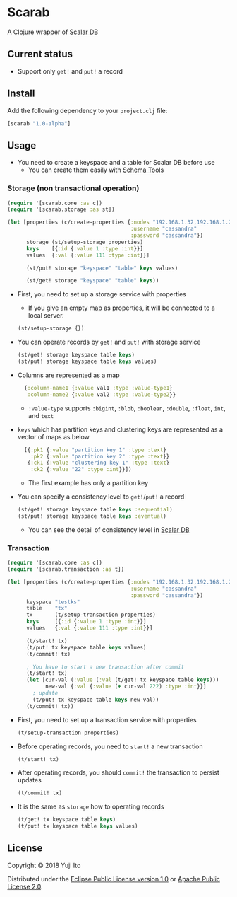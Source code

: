 # Scarab

A Clojure wrapper of [Scalar DB](https://github.com/scalar-labs/scalardb)

## Current status
- Support only `get!` and `put!` a record

## Install

Add the following dependency to your `project.clj` file:
```clojure
[scarab "1.0-alpha"]
```

## Usage

- You need to create a keyspace and a table for Scalar DB before use
  - You can create them easily with [Schema Tools](https://github.com/scalar-labs/scalardb/tree/master/tools/schema)

### Storage (non transactional operation)

```clojure
(require '[scarab.core :as c])
(require '[scarab.storage :as st])

(let [properties (c/create-properties {:nodes "192.168.1.32,192.168.1.23"
                                       :username "cassandra"
                                       :password "cassandra"})
      storage (st/setup-storage properties)
      keys    [{:id {:value 1 :type :int}}]
      values  {:val {:value 111 :type :int}}]

      (st/put! storage "keyspace" "table" keys values)

      (st/get! storage "keyspace" "table" keys))
```

- First, you need to set up a storage service with properties
  - If you give an empty map as properties, it will be connected to a local server.
  ```clojure
  (st/setup-storage {})
  ```

- You can operate records by `get!` and `put!` with storage service
  ```clojure
  (st/get! storage keyspace table keys)
  (st/put! storage keyspace table keys values)
  ```

- Columns are represented as a map
  ```clojure
    {:column-name1 {:value val1 :type :value-type1}
     :column-name2 {:value val2 :type :value-type2}}
  ```
  - `:value-type` supports `:bigint`, `:blob`, `:boolean`, `:double`, `:float`, `int`, and `text`

- `keys` which has partition keys and clustering keys are represented as a vector of maps as below
  ```clojure
    [{:pk1 {:value "partition key 1" :type :text}
      :pk2 {:value "partition key 2" :type :text}}
     {:ck1 {:value "clustering key 1" :type :text}
      :ck2 {:value "22" :type :int}}])
  ```
  - The first example has only a partition key

- You can specify a consistency level to `get!`/`put!` a record
  ```clojure
  (st/get! storage keyspace table keys :sequential)
  (st/put! storage keyspace table keys :eventual)
  ```
  - You can see the detail of consistency level in [Scalar DB](https://scalar-labs.github.io/scalardb/javadoc/com/scalar/database/api/Consistency.html)

### Transaction

```clojure
(require '[scarab.core :as c])
(require '[scarab.transaction :as t])

(let [properties (c/create-properties {:nodes "192.168.1.32,192.168.1.23,192.168.1.11"
                                       :username "cassandra"
                                       :password "cassandra"})
      keyspace "testks"
      table    "tx"
      tx       (t/setup-transaction properties)
      keys     [{:id {:value 1 :type :int}}]
      values   {:val {:value 111 :type :int}}]

      (t/start! tx)
      (t/put! tx keyspace table keys values)
      (t/commit! tx)

      ; You have to start a new transaction after commit
      (t/start! tx)
      (let [cur-val (:value (:val (t/get! tx keyspace table keys)))
            new-val {:val {:value (+ cur-val 222) :type :int}}]
        ; update
        (t/put! tx keyspace table keys new-val))
      (t/commit! tx))
```

- First, you need to set up a transaction service with properties
  ```clojure
  (t/setup-transaction properties)
  ```

- Before operating records, you need to `start!` a new transaction
  ```clojure
  (t/start! tx)
  ```

- After operating records, you should `commit!` the transaction to persist updates
  ```clojure
  (t/commit! tx)
  ```

- It is the same as `storage` how to operating records
  ```clojure
  (t/get! tx keyspace table keys)
  (t/put! tx keyspace table keys values)
  ```

## License

Copyright © 2018 Yuji Ito

Distributed under the [Eclipse Public License version 1.0](http://www.eclipse.org/legal/epl-v10.html) or [Apache Public License 2.0](http://www.apache.org/licenses/LICENSE-2.0.html).
